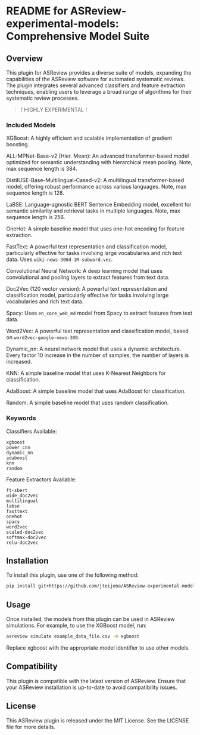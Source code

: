 # README for ASReview-experimental-models: Comprehensive Model Suite
## Overview

This plugin for ASReview provides a diverse suite of models, expanding the
capabilities of the ASReview software for automated systematic reviews. The
plugin integrates several advanced classifiers and feature extraction
techniques, enabling users to leverage a broad range of algorithms for their
systematic review processes.

> ! HIGHLY EXPERIMENTAL !

### Included Models

XGBoost: A highly efficient and scalable implementation of gradient boosting.

ALL-MPNet-Base-v2 (Hier. Mean): An advanced transformer-based model optimized for
semantic understanding with hierarchical mean pooling. Note, max sequence length
is 384.

DistilUSE-Base-Multilingual-Cased-v2: A multilingual transformer-based model,
offering robust performance across various languages. Note, max sequence length
is 128.

LaBSE: Language-agnostic BERT Sentence Embedding model, excellent for semantic
similarity and retrieval tasks in multiple languages. Note, max sequence length
is 256.

OneHot: A simple baseline model that uses one-hot encoding for feature
extraction.

FastText: A powerful text representation and classification model, particularly
effective for tasks involving large vocabularies and rich text data. Uses
`wiki-news-300d-1M-subword.vec`.

Convolutional Neural Network: A deep learning model that uses convolutional and
pooling layers to extract features from text data.

Doc2Vec (120 vector version): A powerful text representation and classification
model, particularly effective for tasks involving large vocabularies and rich
text data.

Spacy: Uses `en_core_web_md` model from Spacy to extract features from text data.

Word2Vec: A powerful text representation and classification model, based on
`word2vec-google-news-300`.

Dynamic_nn: A neural network model that uses a dynamic architecture. Every
factor 10 increase in the number of samples, the number of layers is increased.

KNN: A simple baseline model that uses K-Nearest Neighbors for classification.

AdaBoost: A simple baseline model that uses AdaBoost for classification.

Random: A simple baseline model that uses random classification.

### Keywords
Classifiers Available:

    xgboost
    power_cnn
    dynamic_nn
    adaboost
    knn
    random

Feature Extractors Available:

    ft-sbert
    wide_doc2vec
    multilingual
    labse
    fasttext
    onehot
    spacy
    word2vec
    scaled-doc2vec
    softmax-doc2vec
    relu-doc2vec

## Installation

To install this plugin, use one of the following method:
```bash
pip install git+https://github.com/jteijema/ASReview-experimental-models.git
```

## Usage

Once installed, the models from this plugin can be used in ASReview simulations.
For example, to use the XGBoost model, run:

```bash
asreview simulate example_data_file.csv -m xgboost
```

Replace xgboost with the appropriate model identifier to use other models.

## Compatibility

This plugin is compatible with the latest version of ASReview. Ensure that your
ASReview installation is up-to-date to avoid compatibility issues.

## License

This ASReview plugin is released under the MIT License. See the LICENSE file for
more details.
